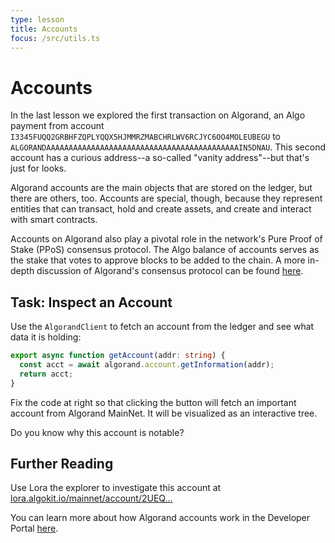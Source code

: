 ```yaml
---
type: lesson
title: Accounts
focus: /src/utils.ts
---
```


# Accounts

In the last lesson we explored the first transaction on Algorand, an Algo payment from account `I3345FUQQ2GRBHFZQPLYQQX5HJMMRZMABCHRLWV6RCJYC6OO4MOLEUBEGU` to `ALGORANDAAAAAAAAAAAAAAAAAAAAAAAAAAAAAAAAAAAAAAAAAAAIN5DNAU`. This second account has a curious address--a so-called "vanity address"--but that's just for looks.

Algorand accounts are the main objects that are stored on the ledger, but there are others, too. Accounts are special, though, because they represent entities that can transact, hold and create assets, and create and interact with smart contracts.

Accounts on Algorand also play a pivotal role in the network's Pure Proof of Stake (PPoS) consensus protocol. The Algo balance of accounts serves as the stake that votes to approve blocks to be added to the chain. A more in-depth discussion of Algorand's consensus protocol can be found <a href="http://dev.algorand.co/protocol/overview" target="_blank">here</a>.

## Task: Inspect an Account

Use the `AlgorandClient` to fetch an account from the ledger and see what data it is holding:

```ts add={2,3}
export async function getAccount(addr: string) {
  const acct = await algorand.account.getInformation(addr);
  return acct;
}
```

Fix the code at right so that clicking the button will fetch an important account from Algorand MainNet. It will be visualized as an interactive tree.

Do you know why this account is notable?

## Further Reading

Use Lora the explorer to investigate this account at <a href="https://lora.algokit.io/mainnet/account/2UEQTE5QDNXPI7M3TU44G6SYKLFWLPQO7EBZM7K7MHMQQMFI4QJPLHQFHM" target="_blank">lora.algokit.io/mainnet/account/2UEQ...</a>

You can learn more about how Algorand accounts work in the Developer Portal <a href="http://dev.algorand.co/concepts/accounts/overview" target="_blank">here</a>.
